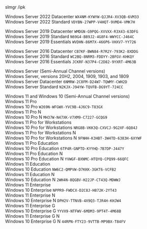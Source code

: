 slmgr /ipk <product key>

Windows Server 2022 Datacenter		        `WX4NM-KYWYW-QJJR4-XV3QB-6VM33`  
Windows Server 2022 Standard		          `VDYBN-27WPP-V4HQT-9VMD4-VMK7H`  
  
Windows Server 2019 Datacenter		        `WMDGN-G9PQG-XVVXX-R3X43-63DFG`  
Windows Server 2019 Standard		          `N69G4-B89J2-4G8F4-WWYCC-J464C`  
Windows Server 2019 Essentials		        `WVDHN-86M7X-466P6-VHXV7-YY726`  
  
Windows Server 2016 Datacenter		        `CB7KF-BWN84-R7R2Y-793K2-8XDDG`  
Windows Server 2016 Standard		          `WC2BQ-8NRM3-FDDYY-2BFGV-KHKQY`  
Windows Server 2016 Essentials		        `JCKRF-N37P4-C2D82-9YXRT-4M63B`  
  
Windows Server (Semi-Annual Channel versions)  
Windows Server, versions 20H2, 2004, 1909, 1903, and 1809  
Windows Server Datacenter			          `6NMRW-2C8FM-D24W7-TQWMY-CWH2D`  
Windows Server Standard			            `N2KJX-J94YW-TQVFB-DG9YT-724CC`  
  
Windows 11 and Windows 10 (Semi-Annual Channel versions)  
Windows 11 Pro  
Windows 10 Pro					                `W269N-WFGWX-YVC9B-4J6C9-T83GX`  
Windows 11 Pro N  
Windows 10 Pro N					              `MH37W-N47XK-V7XM9-C7227-GCQG9`  
Windows 11 Pro for Workstations  
Windows 10 Pro for Workstations		      `NRG8B-VKK3Q-CXVCJ-9G2XF-6Q84J`  
Windows 11 Pro for Workstations N  
Windows 10 Pro for Workstations N	      `9FNHH-K3HBT-3W4TD-6383H-6XYWF`  
Windows 11 Pro Education  
Windows 10 Pro Education			          `6TP4R-GNPTD-KYYHQ-7B7DP-J447Y`  
Windows 11 Pro Education N  
Windows 10 Pro Education N			        `YVWGF-BXNMC-HTQYQ-CPQ99-66QFC`  
Windows 11 Education  
Windows 10 Education				            `NW6C2-QMPVW-D7KKK-3GKT6-VCFB2`  
Windows 11 Education N  
Windows 10 Education N			            `2WH4N-8QGBV-H22JP-CT43Q-MDWWJ`  
Windows 11 Enterprise  
Windows 10 Enterprise				            `NPPR9-FWDCX-D2C8J-H872K-2YT43`  
Windows 11 Enterprise N  
Windows 10 Enterprise N			            `DPH2V-TTNVB-4X9Q3-TJR4H-KHJW4`  
Windows 11 Enterprise G  
Windows 10 Enterprise G			            `YYVX9-NTFWV-6MDM3-9PT4T-4M68B`  
Windows 11 Enterprise G N  
Windows 10 Enterprise G N			          `44RPN-FTY23-9VTTB-MP9BX-T84FV`  
